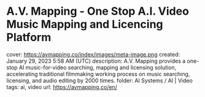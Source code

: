 # A.V. Mapping - One Stop A.I. Video Music Mapping and Licencing Platform

cover: https://avmapping.co/index/images/meta-image.png
created: January 29, 2023 5:58 AM (UTC)
description: A.V. Mapping provides a one-stop AI music-for-video searching, mapping and licensing solution, accelerating traditional filmmaking working process on music searching, licensing, and audio editing by 2000 times.
folder: AI Systems / AI | Video
tags: ai, video
url: https://avmapping.co/en/
